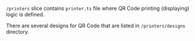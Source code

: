 ```/printers``` slice contains ```printer.ts``` file where QR Code printing (displaying) logic is defined.

There are several designs for QR Code that are listed in ```/printers/designs``` directory.
